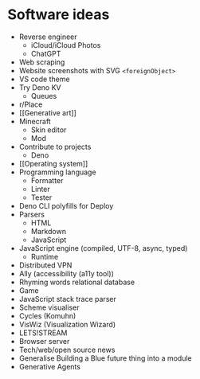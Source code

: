 # Software ideas

- Reverse engineer
  - iCloud/iCloud Photos
  - ChatGPT
- Web scraping
- Website screenshots with SVG `<foreignObject>`
- VS code theme
- Try Deno KV
  - Queues
- r/Place
- [[Generative art]]
- Minecraft
  - Skin editor
  - Mod
- Contribute to projects
  - Deno
- [[Operating system]]
- Programming language
  - Formatter
  - Linter
  - Tester
- Deno CLI polyfills for Deploy
- Parsers
  - HTML
  - Markdown
  - JavaScript
- JavaScript engine (compiled, UTF-8, async, typed)
  - Runtime
- Distributed VPN
- Ally (accessibility (a11y tool))
- Rhyming words relational database
- Game
- JavaScript stack trace parser
- Scheme visualiser
- Cycles (Komuhn)
- VisWiz (Visualization Wizard)
- LETS!STREAM
- Browser server
- Tech/web/open source news
- Generalise Building a Blue future thing into a module
- Generative Agents
